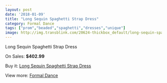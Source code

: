 ```yaml
---
layout: post
date: '2018-01-09'
title: "Long Sequin Spaghetti Strap Dress"
category: Formal Dance
tags: ["prom","beaded","spaghetti","dresses","unique"]
image: http://img.transblink.com/20624-thickbox_default/long-sequin-spaghetti-strap-dress.jpg
---
```

Long Sequin Spaghetti Strap Dress

On Sales: **$402.99**
<a href="https://www.transblink.com/en/formal-dance/6521-long-sequin-spaghetti-strap-dress.html"><amp-img layout="responsive" width="600" height="600" src="//img.transblink.com/20624-thickbox_default/long-sequin-spaghetti-strap-dress.jpg" alt="Long Sequin Spaghetti Strap Dress 0" /></a>
<a href="https://www.transblink.com/en/formal-dance/6521-long-sequin-spaghetti-strap-dress.html"><amp-img layout="responsive" width="600" height="600" src="//img.transblink.com/20625-thickbox_default/long-sequin-spaghetti-strap-dress.jpg" alt="Long Sequin Spaghetti Strap Dress 1" /></a>

Buy it: [Long Sequin Spaghetti Strap Dress](https://www.transblink.com/en/formal-dance/6521-long-sequin-spaghetti-strap-dress.html "Long Sequin Spaghetti Strap Dress")

View more: [Formal Dance](https://www.transblink.com/en/6-formal-dance "Formal Dance")